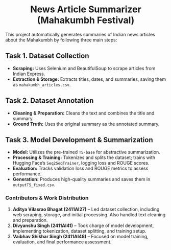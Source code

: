 <div align="center">
  <h1><strong>News Article Summarizer
    (Mahakumbh Festival)</strong></h1>
</div>
This project automatically generates summaries of Indian news articles about the Mahakumbh by following three main steps:

## Task 1. Dataset Collection
- **Scraping:** Uses Selenium and BeautifulSoup to scrape articles from Indian Express.
- **Extraction & Storage:** Extracts titles, dates, and summaries, saving them as `mahakumbh_articles.csv`.

## Task 2. Dataset Annotation
- **Cleaning & Preparation:** Cleans the text and combines the title and summary.
- **Ground Truth:** Uses the original summary as the annotated summary.

## Task 3. Model Development & Summarization
- **Model:** Utilizes the pre-trained `T5-base` for abstractive summarization.
- **Processing & Training:** Tokenizes and splits the dataset; trains with Hugging Face’s `Seq2SeqTrainer`, logging loss and ROUGE scores.
- **Evaluation:** Tracks validation loss and ROUGE metrics to assess performance.
- **Generation:** Produces high-quality summaries and saves them in `outputT5_fixed.csv`.

### **Contributors & Work Distribution**  

1. **Aditya Vilasrao Bhagat (2411AI27)** – Led dataset collection, including web scraping, storage, and initial processing. Also handled text cleaning and preparation.  
2. **Divyanshu Singh (2411AI41)** – Took charge of model development, implementing tokenization, dataset splitting, and training setup.  
3. **Vaibhav Shikhar Singh (2411AI48)** – Focused on model training, evaluation, and final performance assessment.  
